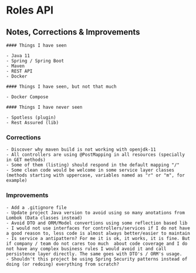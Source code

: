 # Roles API

## Notes, Corrections & Improvements

	#### Things I have seen

	- Java 11
	- Spring / Spring Boot
	- Maven
	- REST API
	- Docker

	#### Things I have seen, but not that much

	- Docker Compose

	#### Things I have never seen 

	- Spotless (plugin)
	- Rest Assured (lib)

### Corrections

	- Discover why maven build is not working with openjdk-11
	- All controllers are using @PostMapping in all resources (specially in GET methods)
	- Some of them (listing) should respond in the default mapping "/"
	- Some clean code would be welcome in some service layer classes (methods starting with uppercase, variables named as "r" or "m", for example)

### Improvements
	- Add a .gitignore file
	- Update project Java version to avoid using so many anotations from Lombok (Data classes instead)
	- Avoid DTO and ORM/Model convertions using some reflection based lib
	- I would not use interfaces for controllers/services if I do not have a good reason to, less code is almost always better/easier to maintain
	- Is service a antipattern? For me it is ok, it works, it is fine. But if company / team do not cares too much  about code coverage and I do not have any complex business rules I would avoid it and call persistence layer directly. The same goes with DTO's / ORM's usage.
	- Shouldn't this project be using Spring Security patterns instead of doing (or redoing) everything from scratch?
	